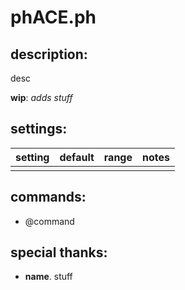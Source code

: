 ﻿# phACE.ph

## description:
desc

**wip**: *adds stuff*

## settings:
|setting                        |default    |range  |   notes
|-------------------------------|-----------|-------|--------
|								|			|		|

## commands:
- @command

## special thanks:
- **name**. stuff